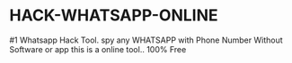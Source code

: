 # HACK-WHATSAPP-ONLINE
#1 Whatsapp Hack Tool. spy any WHATSAPP with Phone Number Without Software or app this is a online tool.. 100% Free
